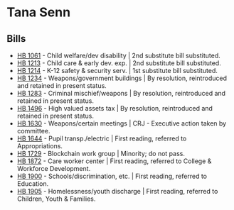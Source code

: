 # Tana Senn
## Bills
* [HB 1061](/bill/2021-22/hb/1061/) - Child welfare/dev disability | 2nd substitute bill substituted.
* [HB 1213](/bill/2021-22/hb/1213/) - Child care & early dev. exp. | 2nd substitute bill substituted.
* [HB 1214](/bill/2021-22/hb/1214/) - K-12 safety & security serv. | 1st substitute bill substituted.
* [HB 1234](/bill/2021-22/hb/1234/) - Weapons/government buildings | By resolution, reintroduced and retained in present status.
* [HB 1283](/bill/2021-22/hb/1283/) - Criminal mischief/weapons | By resolution, reintroduced and retained in present status.
* [HB 1496](/bill/2021-22/hb/1496/) - High valued assets tax | By resolution, reintroduced and retained in present status.
* [HB 1630](/bill/2021-22/hb/1630/) - Weapons/certain meetings | CRJ - Executive action taken by committee.
* [HB 1644](/bill/2021-22/hb/1644/) - Pupil transp./electric | First reading, referred to Appropriations.
* [HB 1729](/bill/2021-22/hb/1729/) - Blockchain work group | Minority; do not pass.
* [HB 1872](/bill/2021-22/hb/1872/) - Care worker center | First reading, referred to College & Workforce Development.
* [HB 1900](/bill/2021-22/hb/1900/) - Schools/discrimination, etc. | First reading, referred to Education.
* [HB 1905](/bill/2021-22/hb/1905/) - Homelessness/youth discharge | First reading, referred to Children, Youth & Families.
